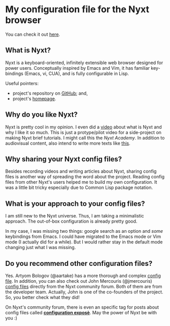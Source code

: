 # My configuration file for the Nyxt browser

You can check it out [here](https://github.com/pdelfino/nyxt-config/blob/main/init.lisp).

## What is Nyxt?

Nyxt is a keyboard-oriented, infinitely extensible web browser designed for power users. Conceptually inspired by Emacs and Vim, it has familiar key-bindings (Emacs, vi, CUA), and is fully configurable in Lisp.

Useful pointers:
- project's repository on [GitHub](https://github.com/atlas-engineer/nyxt); and,
- project's [homepage](https://nyxt.atlas.engineer/).

## Why do you like Nyxt?
 
Nyxt is pretty cool in my opinion. I even did a [video](https://www.youtube.com/watch?v=8yBjfjFE0fk) about what is Nyxt and why I like it so much. This is just a protype/pilot video for a side-project on making Nyxt brief tutorials. I might call this the *Nyxt Academy*. In addition to audiovisual content, also intend to write more texts like [this](https://nyxt.atlas.engineer/article/enable-mode.org).

## Why sharing your Nyxt config files?

Besides recording videos and writing articles about Nyxt, sharing config files is another way of spreading the word about the project. Reading config files from other Nyxt's users helped me to build my own configuration. It was a little bit tricky especially due to Common Lisp package notation.

## What is your approach to your config files?

I am still new to the Nyxt universe. Thus, I am taking a minimalistic approach. The out-of-box configuration is already pretty good.

In my case, I was missing two things: google search as an option and *some* keybindings from Emacs. I could have migrated to the Emacs mode or Vim mode (I actually did for a while). But I would rather stay in the default mode changing just what I was missing.

## Do you recommend other configuration files?

Yes.  Artyom Bologov (@aartake) has a more thorough and complex [config file](https://github.com/aartaka/nyxt-config). In addition, you can also check out John Mercouris (@jmercouris) [config files](https://discourse.atlas.engineer/t/my-lightweight-configuration/47/6) directly from the Nyxt community forum. Both of them are from the developer team. Actually, John is one of the co-founders of the project. So, you better check what they did!

On Nyxt's community forum, there is even an specific tag for posts about config files called [**configuration exposè**](https://discourse.atlas.engineer/c/nyxt/configuration-expose/8). May the power of Nyxt be with you :)
